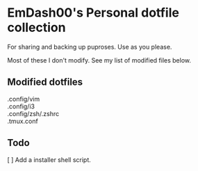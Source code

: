 # EmDash00's Personal dotfile collection

For sharing and backing up puproses. Use as you please.

Most of these I don't modify.
See my list of modified files below.

## Modified dotfiles
.config/vim  
.config/i3  
.config/zsh/.zshrc  
.tmux.conf  

## Todo

[ ] Add a installer shell script.


